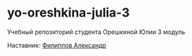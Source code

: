 # yo-oreshkina-julia-3
Учебный репозиторий студента Орешкиной Юлии 3 модуль

Наставник: [Филиппов Александр](https://t.me/aleksandrfilippov)
